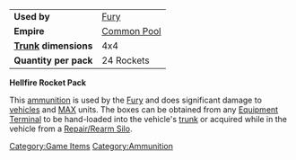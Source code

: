 |                                           |                                        |
| ----------------------------------------- | -------------------------------------- |
| **Used by**                               | [Fury](/Fury "wikilink")               |
| **Empire**                                | [Common Pool](/Common_Pool "wikilink") |
| **[Trunk](/Trunk "wikilink") dimensions** | 4x4                                    |
| **Quantity per pack**                     | 24 Rockets                             |

**Hellfire Rocket Pack**

This [ammunition](/ammunition "wikilink") is used by the
[Fury](/Fury "wikilink") and does significant damage to
[vehicles](/vehicles "wikilink") and [MAX](/MAX "wikilink") units. The
boxes can be obtained from any [Equipment
Terminal](/Equipment_Terminal "wikilink") to be hand-loaded into the
vehicle's [trunk](/trunk "wikilink") or acquired while in the vehicle
from a [Repair/Rearm Silo](/Repair/Rearm_Silo "wikilink").

[Category:Game Items](/Category:Game_Items "wikilink")
[Category:Ammunition](/Category:Ammunition "wikilink")

